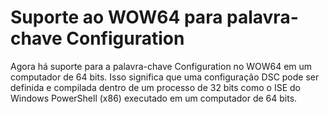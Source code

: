 # Suporte ao WOW64 para palavra-chave Configuration

Agora há suporte para a palavra-chave Configuration no WOW64 em um computador de 64 bits. Isso significa que uma configuração DSC pode ser definida e compilada dentro de um processo de 32 bits como o ISE do Windows PowerShell (x86) executado em um computador de 64 bits.


<!--HONumber=Jun16_HO4-->


